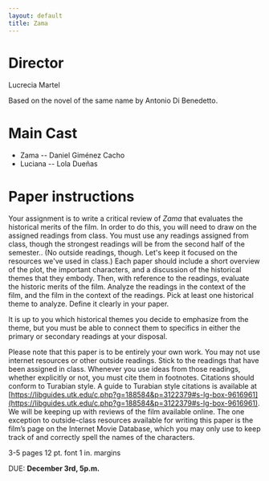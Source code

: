 ```yaml
---
layout: default
title: Zama
---
```


# Director

Lucrecia Martel

Based on the novel of the same name by Antonio Di Benedetto.

# Main Cast

* Zama -- Daniel Giménez Cacho
* Luciana -- Lola Dueñas  
 

# Paper instructions

Your assignment is to write a critical review of *Zama* that
evaluates the historical merits of the film. In order to do this, you will
need to draw on the assigned readings from class. You must use any 
readings assigned from class, though the strongest readings will be from the
second half of the semester.. (No outside readings, though. Let's keep it focused
on the resources we've used in class.) Each paper should include a short
overview of the plot, the important characters, and a discussion of the
historical themes that they embody. Then, with reference to the readings,
evaluate the historic merits of the film. Analyze the readings in the context
of the film, and the film in the context of the readings. Pick at least one
historical theme to analyze. Define it clearly in your paper.

It is up to you which historical themes you decide to emphasize from the theme,
but you must be able to connect them to specifics in either the primary or
secondary readings at your disposal.

Please note that this paper is to be entirely your own work. You may not
use internet resources or other outside readings. Stick to the readings
that have been assigned in class. Whenever you use ideas from those
readings, whether explicitly or not, you must cite them in footnotes.
Citations should conform to Turabian style.  A guide to Turabian style
citations is available at
[https://libguides.utk.edu/c.php?g=188584&p=3122379#s-lg-box-9616961](https://libguides.utk.edu/c.php?g=188584&p=3122379#s-lg-box-9616961).
We will be keeping up with reviews of the film available online. The one
exception to outside-class resources available for writing this paper is the
film’s page on the Internet Movie Database, which you may only use to keep
track of and correctly spell the names of the characters.


3-5 pages
12 pt. font
1 in. margins

DUE: **December 3rd, 5p.m.**





